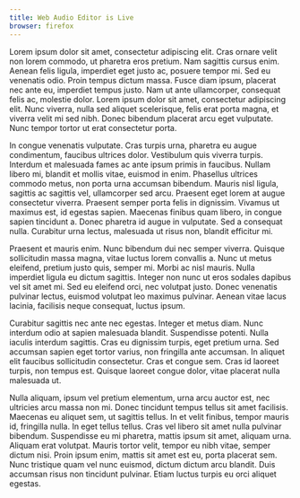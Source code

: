 ```yaml
---
title: Web Audio Editor is Live
browser: firefox
---
```

Lorem ipsum dolor sit amet, consectetur adipiscing elit. Cras ornare velit non lorem commodo, ut pharetra eros pretium. Nam sagittis cursus enim. Aenean felis ligula, imperdiet eget justo ac, posuere tempor mi. Sed eu venenatis odio. Proin tempus dictum massa. Fusce diam ipsum, placerat nec ante eu, imperdiet tempus justo. Nam ut ante ullamcorper, consequat felis ac, molestie dolor. Lorem ipsum dolor sit amet, consectetur adipiscing elit. Nunc viverra, nulla sed aliquet scelerisque, felis erat porta magna, et viverra velit mi sed nibh. Donec bibendum placerat arcu eget vulputate. Nunc tempor tortor ut erat consectetur porta.

In congue venenatis vulputate. Cras turpis urna, pharetra eu augue condimentum, faucibus ultrices dolor. Vestibulum quis viverra turpis. Interdum et malesuada fames ac ante ipsum primis in faucibus. Nullam libero mi, blandit et mollis vitae, euismod in enim. Phasellus ultrices commodo metus, non porta urna accumsan bibendum. Mauris nisl ligula, sagittis ac sagittis vel, ullamcorper sed arcu. Praesent eget lorem at augue consectetur viverra. Praesent semper porta felis in dignissim. Vivamus ut maximus est, id egestas sapien. Maecenas finibus quam libero, in congue sapien tincidunt a. Donec pharetra id augue in vulputate. Sed a consequat nulla. Curabitur urna lectus, malesuada ut risus non, blandit efficitur mi.

Praesent et mauris enim. Nunc bibendum dui nec semper viverra. Quisque sollicitudin massa magna, vitae luctus lorem convallis a. Nunc ut metus eleifend, pretium justo quis, semper mi. Morbi ac nisl mauris. Nulla imperdiet ligula eu dictum sagittis. Integer non nunc ut eros sodales dapibus vel sit amet mi. Sed eu eleifend orci, nec volutpat justo. Donec venenatis pulvinar lectus, euismod volutpat leo maximus pulvinar. Aenean vitae lacus lacinia, facilisis neque consequat, luctus ipsum.

Curabitur sagittis nec ante nec egestas. Integer et metus diam. Nunc interdum odio at sapien malesuada blandit. Suspendisse potenti. Nulla iaculis interdum sagittis. Cras eu dignissim turpis, eget pretium urna. Sed accumsan sapien eget tortor varius, non fringilla ante accumsan. In aliquet elit faucibus sollicitudin consectetur. Cras et congue sem. Cras id laoreet turpis, non tempus est. Quisque laoreet congue dolor, vitae placerat nulla malesuada ut.

Nulla aliquam, ipsum vel pretium elementum, urna arcu auctor est, nec ultricies arcu massa non mi. Donec tincidunt tempus tellus sit amet facilisis. Maecenas eu aliquet sem, ut sagittis tellus. In et velit finibus, tempor mauris id, fringilla nulla. In eget tellus tellus. Cras vel libero sit amet nulla pulvinar bibendum. Suspendisse eu mi pharetra, mattis ipsum sit amet, aliquam urna. Aliquam erat volutpat. Mauris tortor velit, tempor eu nibh vitae, semper dictum nisi. Proin ipsum enim, mattis sit amet est eu, porta placerat sem. Nunc tristique quam vel nunc euismod, dictum dictum arcu blandit. Duis accumsan risus non tincidunt pulvinar. Etiam luctus turpis eu orci aliquet egestas. 